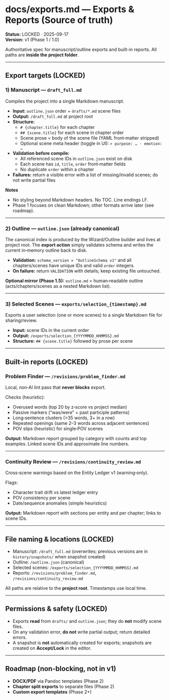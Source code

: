 # docs/exports.md — Exports & Reports (Source of truth)
**Status:** LOCKED · 2025-09-17  
**Version:** v1 (Phase 1 / 1.0)

Authoritative spec for manuscript/outline exports and built-in reports. All paths are **inside the project folder**.

---

## Export targets (LOCKED)

### 1) Manuscript — `draft_full.md`
Compiles the project into a single Markdown manuscript.

- **Input:** `outline.json` order + `drafts/*.md` scene files
- **Output:** `/draft_full.md` at project root
- **Structure:**
  - `# {chapter.title}` for each chapter
  - `## {scene.title}` for each scene in chapter order
  - Scene prose = body of the scene file (YAML front‑matter stripped)
  - Optional scene meta header (toggle in UI): `> purpose: … · emotion: …`
- **Validation before compile:**
  - All referenced scene IDs in `outline.json` exist on disk
  - Each scene has `id`, `title`, `order` front‑matter fields
  - No duplicate `order` within a chapter
- **Failures:** return a visible error with a list of missing/invalid scenes; do not write partial files

**Notes**
- No styling beyond Markdown headers. No TOC. Line endings LF.
- Phase 1 focuses on clean Markdown; other formats arrive later (see roadmap).

---

### 2) Outline — `outline.json` (already canonical)
The canonical index is produced by the Wizard/Outline builder and lives at project root. The **export action** simply validates schema and writes the current in‑memory outline back to disk.

- **Validation:** `schema_version = "OutlineSchema v1"` and all chapters/scenes have unique IDs and valid `order` integers.
- **On failure:** return `VALIDATION` with details; keep existing file untouched.

**Optional mirror (Phase 1.5):** `outline.md` = human‑readable outline (acts/chapters/scenes as a nested Markdown list).

---

### 3) Selected Scenes — `exports/selection_{timestamp}.md`
Exports a user selection (one or more scenes) to a single Markdown file for sharing/review.

- **Input:** scene IDs in the current order
- **Output:** `/exports/selection_{YYYYMMDD_HHMMSS}.md`
- **Structure:** `## {scene.title}` followed by prose per scene

---

## Built‑in reports (LOCKED)

### Problem Finder — `/revisions/problem_finder.md`
Local, non‑AI lint pass that **never blocks** export.

Checks (heuristic):
- Overused words (top 20 by z‑score vs project median)
- Passive markers (“was/were” + past participle patterns)
- Long‑sentence clusters (>35 words, 3+ in a row)
- Repeated openings (same 2–3 words across adjacent sentences)
- POV slips (heuristic) for single‑POV scenes

**Output:** Markdown report grouped by category with counts and top examples. Linked scene IDs and approximate line numbers.

---

### Continuity Review — `/revisions/continuity_review.md`
Cross‑scene warnings based on the Entity Ledger v1 (warning‑only).

Flags:
- Character trait drift vs latest ledger entry
- POV consistency per scene
- Date/sequence anomalies (simple heuristics)

**Output:** Markdown report with sections per entity and per chapter; links to scene IDs.

---

## File naming & locations (LOCKED)
- Manuscript: `/draft_full.md` (overwrites; previous versions are in `history/snapshots/` when snapshot created)  
- Outline: `/outline.json` (canonical)  
- Selected scenes: `/exports/selection_{YYYYMMDD_HHMMSS}.md`  
- Reports: `/revisions/problem_finder.md`, `/revisions/continuity_review.md`

All paths are relative to the **project root**. Timestamps use local time.

---

## Permissions & safety (LOCKED)
- Exports **read** from `drafts/` and `outline.json`; they do **not** modify scene files.
- On any validation error, **do not** write partial output; return detailed errors.
- A snapshot is **not** automatically created for exports; snapshots are created on **Accept/Lock** in the editor.

---

## Roadmap (non‑blocking, not in v1)
- **DOCX/PDF** via Pandoc templates (Phase 2)
- **Chapter split exports** to separate files (Phase 2)
- **Custom export templates** (Phase 2+)

